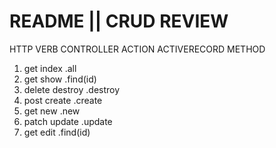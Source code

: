 # README || CRUD REVIEW

   HTTP VERB       CONTROLLER ACTION       ACTIVERECORD METHOD
1. get             index                        .all
2. get             show                      .find(id)
3. delete          destroy                  .destroy
4. post            create                   .create
5. get             new                      .new
6. patch           update                   .update
7. get             edit                     .find(id)